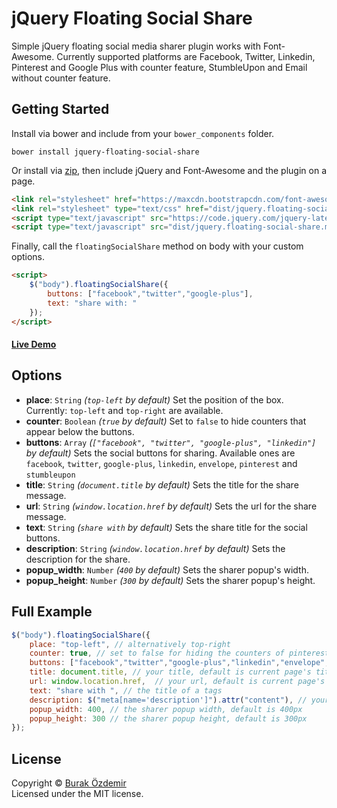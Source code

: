 jQuery Floating Social Share
================================

Simple jQuery floating social media sharer plugin works with Font-Awesome. Currently supported platforms are Facebook, Twitter, Linkedin, Pinterest and Google Plus with counter feature, StumbleUpon and Email without counter feature.

## Getting Started

Install via bower and include from your `bower_components` folder.

`bower install jquery-floating-social-share`

Or install via <a target="_blank" href="https://github.com/ozdemirburak/jquery-floating-social-share/archive/master.zip">zip</a>, then include jQuery and Font-Awesome and the plugin on a page.

```html
<link rel="stylesheet" href="https://maxcdn.bootstrapcdn.com/font-awesome/4.3.0/css/font-awesome.min.css">
<link rel="stylesheet" type="text/css" href="dist/jquery.floating-social-share.min.css" />
<script type="text/javascript" src="https://code.jquery.com/jquery-latest.min.js"></script>
<script type="text/javascript" src="dist/jquery.floating-social-share.min.js"></script>
```

Finally, call the `floatingSocialShare` method on body with your custom options.

```html
<script>
	$("body").floatingSocialShare({
 		buttons: ["facebook","twitter","google-plus"],
        text: "share with: "
	});
</script>
```

#### [Live Demo](http://onlinealarmkur.com)

## Options

* **place**: `String` *(`top-left` by default)* Set the position of the box. Currently: `top-left` and `top-right` are available.
* **counter**: `Boolean` *(`true` by default)* Set to `false` to hide counters that appear below the buttons.
* **buttons**: `Array` *(`["facebook", "twitter", "google-plus", "linkedin"]` by default)* Sets the social buttons for sharing. Available ones are `facebook`, `twitter`, `google-plus`, `linkedin`, `envelope`, `pinterest` and `stumbleupon`
* **title**: `String` *(`document.title` by default)* Sets the title for the share message.
* **url**: `String` *(`window.location.href` by default)* Sets the url for the share message.
* **text**: `String` *(`share with` by default)* Sets the share title for the social buttons.
* **description**: `String` *(`window.location.href` by default)* Sets the description for the share.
* **popup_width**: `Number` *(`400` by default)* Sets the sharer popup's width.
* **popup_height**: `Number` *(`300` by default)* Sets the sharer popup's height.

## Full Example

```javascript
$("body").floatingSocialShare({
	place: "top-left", // alternatively top-right
    counter: true, // set to false for hiding the counters of pinterest, facebook, twitter, linkedin and google-plus
    buttons: ["facebook","twitter","google-plus","linkedin","envelope","stumbleupon","pinterest"], // all of the currently avalaible social buttons
    title: document.title, // your title, default is current page's title
    url: window.location.href,  // your url, default is current page's url
    text: "share with ", // the title of a tags
    description: $("meta[name='description']").attr("content"), // your description, default is current page's description
    popup_width: 400, // the sharer popup width, default is 400px
    popup_height: 300 // the sharer popup height, default is 300px
});
```

## License
Copyright &copy; [Burak Özdemir](http://burakozdemir.co.uk)<br>
Licensed under the MIT license.
